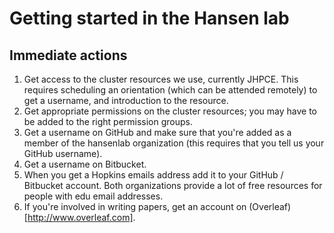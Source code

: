 # Getting started in the Hansen lab

## Immediate actions

1. Get access to the cluster resources we use, currently JHPCE.  This requires scheduling an orientation (which can be attended remotely) to get a username, and introduction to the resource.
2. Get appropriate permissions on the cluster resources; you may have to be added to the right permission groups.
3. Get a username on GitHub and make sure that you're added as a member of the hansenlab organization (this requires that you tell us your GitHub username).
4. Get a username on Bitbucket.
5. When you get a Hopkins emails address add it to your GitHub / Bitbucket account.  Both organizations provide a lot of free resources for people with edu email addresses.
6. If you're involved in writing papers, get an account on (Overleaf)[http://www.overleaf.com].



